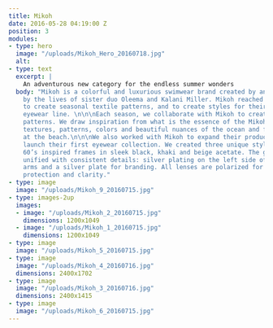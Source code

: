 ```yaml
---
title: Mikoh
date: 2016-05-28 04:19:00 Z
position: 3
modules:
- type: hero
  image: "/uploads/Mikoh_Hero_20160718.jpg"
  alt: 
- type: text
  excerpt: |
    An adventurous new category for the endless summer wonders
  body: "Mikoh is a colorful and luxurious swimwear brand created by and inspired
    by the lives of sister duo Oleema and Kalani Miller. Mikoh reached out to Paradise
    to create seasonal textile patterns, and to create styles for their introductory
    eyewear line. \n\n\nEach season, we collaborate with Mikoh to create 5-10 swimwear
    patterns. We draw inspiration from what is the essence of the Mikoh brand: the
    textures, patterns, colors and beautiful nuances of the ocean and flora found
    at the beach.\n\n\nWe also worked with Mikoh to expand their product line, and
    launch their first eyewear collection. We created three unique styles: two bold,
    60’s inspired frames in sleek black, khaki and beige acetate. The glasses were
    unified with consistent details: silver plating on the left side of the sunglass
    arms and a silver plate for branding. All lenses are polarized for maximum UV
    protection and clarity."
- type: image
  image: "/uploads/Mikoh_9_20160715.jpg"
- type: images-2up
  images:
  - image: "/uploads/Mikoh_2_20160715.jpg"
    dimensions: 1200x1049
  - image: "/uploads/Mikoh_1_20160715.jpg"
    dimensions: 1200x1049
- type: image
  image: "/uploads/Mikoh_5_20160715.jpg"
- type: image
  image: "/uploads/Mikoh_4_20160716.jpg"
  dimensions: 2400x1702
- type: image
  image: "/uploads/Mikoh_3_20160716.jpg"
  dimensions: 2400x1415
- type: image
  image: "/uploads/Mikoh_6_20160715.jpg"
---
```


